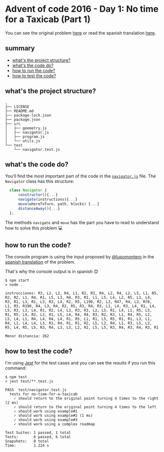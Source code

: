 # Advent of code 2016 - Day 1: No time for a Taxicab (Part 1)
You can see the original problem [here](https://adventofcode.com/2016/day/1#part1) or read the spanish translation [here](https://gist.github.com/lupomontero/7ee35fec297cc752e501ca2cb512ed71).

## summary
- [what's the project structure?](#whats-the-project-structure)
- [what's the code do?](#whats-the-code-do)
- [how to run the code?](#how-to-run-the-code)
- [how to test the code?](#how-to-test-the-code)

## what's the project structure?
```
.
├── LICENSE
├── README.md
├── package-lock.json
├── package.json
├── src
│   ├── geometry.js
│   ├── navigator.js
│   ├── program.js
│   └── utils.js
└── test
    └── navigator.test.js
```

## what's the code do?
You'll find the most important part of the code in the [`navigator.js`](./src/navigator.js) file. The `Navigator` class has this structure:
```javascript
  class Navigator {
      constructor(){...}
      navigate(instructions){...}
      move(whereToTurn, path, blocks) {...}
      distanceAway(){...}
  };
```

The methods `navigate` and `move` has the part you have to read to understand how to solve this problem :computer:

## how to run the code?
The console program is using the input proposed by [@lupomontero](https://gist.github.com/lupomontero) in the [spanish translation](https://gist.github.com/lupomontero/7ee35fec297cc752e501ca2cb512ed71) of the problem.

That's why the console output is in spanish :blush:

```
$ npm start
> node .

instrucciones: R3, L2, L2, R4, L1, R2, R3, R4, L2, R4, L2, L5, L1, R5, R2, R2, L1, R4, R1, L5, L3, R4, R3, R1, L1, L5, L4, L2, R5, L3, L4, R3, R1, L3, R1, L3, R3, L4, R2, R5, L190, R2, L3, R47, R4, L3, R78, L1, R3, R190, R4, L3, R4, R2, R5, R3, R4, R3, L1, L4, R3, L4, R1, L4, L5, R3, L3, L4, R1, R2, L4, L3, R3, R3, L2, L5, R1, L4, L1, R5, L5, R1, R5, L4, R2, L2, R1, L5, L4, R4, R4, R3, R2, R3, L1, R4, R5, L2, L5, L4, L1, R4, L4, R4, L4, R1, R5, L1, R1, L5, R5, R1, R1, L3, L1, R4, L1, L4, L4, L3, R1, R4, R1, R1, R2, L5, L2, R4, L1, R3, L5, L2, R5, L4, R5, L5, R3, R4, L3, L3, L2, R2, L5, L5, R3, R4, R3, R4, R3, R1

Menor distancia: 262
```

## how to test the code?
I'm using [Jest](https://jestjs.io/) for the test cases and you can see the results if you run this command:
```
$ npm test
> jest test/**.test.js

PASS  test/navigator.test.js
  tests for no-time-for-a-taxicab
    ✓ should return to the original point turning 4 times to the right (2 ms)
    ✓ should return to the original point turning 4 times to the left
    ✓ should work using example#1
    ✓ should work using example#2 (1 ms)
    ✓ should work using example#3
    ✓ should work using a complex roadmap

Test Suites: 1 passed, 1 total
Tests:       6 passed, 6 total
Snapshots:   0 total
Time:        1.224 s
```

